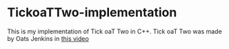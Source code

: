 # TickoaTTwo-implementation
This is my implementation of Tick oaT Two in C++.
Tick oaT Two was made by Oats Jenkins in [this video](https://www.youtube.com/watch?v=ePxrVU4M9uA&ab_channel=OatsJenkins)
